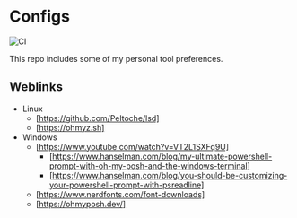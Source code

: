 # Configs

![CI](https://github.com/deeagle/configs/workflows/CI/badge.svg)

This repo includes some of my personal tool preferences.

## Weblinks

- Linux
  - [https://github.com/Peltoche/lsd]
  - [https://ohmyz.sh]
- Windows
  - [https://www.youtube.com/watch?v=VT2L1SXFq9U]
    - [https://www.hanselman.com/blog/my-ultimate-powershell-prompt-with-oh-my-posh-and-the-windows-terminal]
    - [https://www.hanselman.com/blog/you-should-be-customizing-your-powershell-prompt-with-psreadline]
  - [https://www.nerdfonts.com/font-downloads]
  - [https://ohmyposh.dev/]
